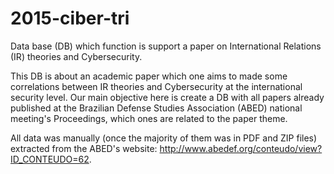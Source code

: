 # 2015-ciber-tri
Data base (DB) which function is support a paper on International Relations (IR) theories and Cybersecurity.

This DB is about an academic paper which one aims to made some correlations between IR theories and Cybersecurity at the international security level. 
Our main objective here is create a DB with all papers already published at the Brazilian Defense Studies Association (ABED) national meeting's Proceedings, which ones are related to the paper theme.

All data was manually (once the majority of them was in PDF and ZIP files) extracted from the ABED's website: http://www.abedef.org/conteudo/view?ID_CONTEUDO=62.
